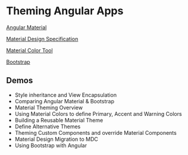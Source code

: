 # Theming Angular Apps

[Angular Material](https://material.angular.io/)

[Material Design Specification](https://material.io)

[Material Color Tool](https://m2.material.io/design/color/the-color-system.html#tools-for-picking-colors)

[Bootstrap](https://getbootstrap.com/)

## Demos

- Style inheritance and View Encapsulation
- Comparing Angular Material & Bootstrap
- Material Theming  Overview
- Using Material Colors to define Primary, Accent and Warning Colors
- Building a Reusable Material Theme
- Define Alternative Themes
- Theming Custom Components and override Material Components
- Material Design Migration to MDC
- Using Bootstrap with Angular